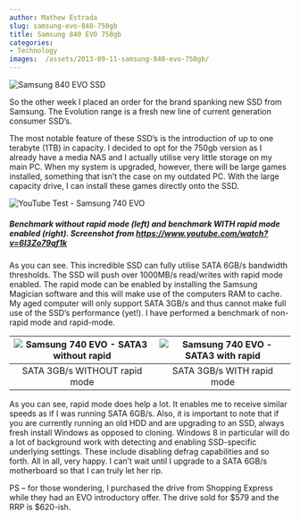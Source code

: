 ```yaml
---
author: Mathew Estrada
slug: samsung-evo-840-750gb
title: Samsung 840 EVO 750gb
categories:
- Technology
images:  /assets/2013-09-11-samsung-840-evo-750gb/
---
```


![Samsung 840 EVO SSD]({{page.images}}ssd.jpg)

So the other week I placed an order for the brand spanking new SSD from Samsung. The Evolution range is a fresh new line of current generation consumer SSD’s.

<!--more-->

The most notable feature of these SSD’s is the introduction of up to one terabyte (1TB) in capacity. I decided to opt for the 750gb version as I already have a media NAS and I actually utilise very little storage on my main PC. When my system is upgraded, however, there will be large games installed, something that isn’t the case on my outdated PC. With the large capacity drive, I can install these games directly onto the SSD.

![YouTube Test - Samsung 740 EVO]({{page.images}}youtubetest.png)

##### Benchmark without rapid mode (left) and benchmark WITH rapid mode enabled (right). Screenshot from https://www.youtube.com/watch?v=6I3Zo79qf1k

As you can see. This incredible SSD can fully utilise SATA 6GB/s bandwidth thresholds. The SSD will push over 1000MB/s read/writes with rapid mode enabled. The rapid mode can be enabled by installing the Samsung Magician software and this will make use of the computers RAM to cache.
My aged computer will only support SATA 3GB/s and thus cannot make full use of the SSD’s performance (yet!). I have performed a benchmark of non-rapid mode and rapid-mode.



| ![Samsung 740 EVO - SATA3 without rapid]({{page.images}}sata3norapid.png) | ![Samsung 740 EVO - SATA3 with rapid]({{page.images}}sata3withrapid.png) |
| :--------------------------------------: | :--------------------------------------: |
|      SATA 3GB/s WITHOUT rapid mode       |        SATA 3GB/s WITH rapid mode        |

As you can see, rapid mode does help a lot. It enables me to receive similar speeds as if I was running SATA 6GB/s. Also, it is important to note that if you are currently running an old HDD and are upgrading to an SSD, always fresh install Windows as opposed to cloning. Windows 8 in particular will do a lot of background work with detecting and enabling SSD-specific underlying settings. These include disabling defrag capabilities and so forth. All in all, very happy. I can’t wait until I upgrade to a SATA 6GB/s motherboard so that I can truly let her rip.

PS – for those wondering, I purchased the drive from Shopping Express while they had an EVO introductory offer. The drive sold for \$579 and the RRP is \$620-ish.